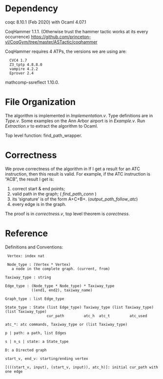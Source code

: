 # Dependency
coqc 8.10.1 (Feb 2020) with Ocaml 4.07.1


CoqHammer 1.1.1. (Otherwise trust the hammer tactic works at its every occurrence) https://github.com/princeton-vl/CoqGym/tree/master/ASTactic/coqhammer

CoqHammer requires 4 ATPs, the versions we are using are:
   
      CVC4 1.7
      Z3_tptp 4.8.8.0
      vampire 4.2.2
      Eprover 2.4

mathcomp-ssreflect 1.10.0.

# File Organization
The algorithm is implemented in *Implementation.v*. 
Type definitions are in *Type.v*. Some examples on the Ann Arbor airport is in *Example.v*. Run *Extraction.v* to extract the algorithm to Ocaml.

Top level function: find_path_wrapper.

# Correctness
We prove correctness of the algorithm in
If I get a result for an ATC instruction, then this result is valid. For example, if the ATC instruction is “ACB”, the result I get is:
   1. correct start & end points; 
   2. valid path in the graph; ( *find_path_conn* )
   3. its ‘signature’ is of the form A+C+B+. (*output_path_follow_atc*)
   4. every edge is in the graph.
   
The proof is in *correctness.v*, top level theorem is *corectness*.

# Reference
Definitions and Conventions:

     Vertex: index nat
     
     Node_type : (Vertex * Vertex)
       a node in the complete graph. (current, from)
        
    Taxiway_type : string

    Edge_type : (Node_type * Node_type) * Taxiway_type
                ((end1, end2), taxiway_name)

    Graph_type : list Edge_type
    
    State_type : State (list Edge_type) Taxiway_type (list Taxiway_type) (list Taxiway_type) 
                       cur_path         atc_h  atc_t         atc_used
                       
    atc_*: atc commands, Taxiway_type or (list Taxiway_type)
    
    p | path: a path, list Edges
    
    s | n_s | state: a State_type

    D: a Directed graph
    
    start_v, end_v: starting/ending vertex
    
    [(((start_v, input), (start_v, input)), atc_h)]: initial cur_path with one edge